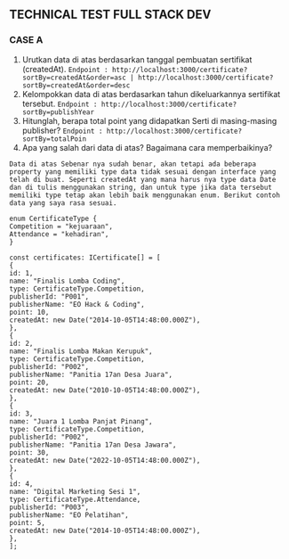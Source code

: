 ## TECHNICAL TEST FULL STACK DEV

### CASE A

1. Urutkan data di atas berdasarkan tanggal pembuatan sertifikat (createdAt).
   `Endpoint : http://localhost:3000/certificate?sortBy=createdAt&order=asc | http://localhost:3000/certificate?sortBy=createdAt&order=desc`
2. Kelompokkan data di atas berdasarkan tahun dikeluarkannya sertifikat tersebut.
   `Endpoint : http://localhost:3000/certificate?sortBy=publishYear`
3. Hitunglah, berapa total point yang didapatkan Serti di masing-masing publisher?
   `Endpoint : http://localhost:3000/certificate?sortBy=totalPoin`
4. Apa yang salah dari data di atas? Bagaimana cara memperbaikinya?

`Data di atas Sebenar nya sudah benar, akan tetapi ada beberapa property yang memiliki type data tidak sesuai dengan interface yang telah di buat. Seperti createdAt yang mana harus nya type data Date dan di tulis menggunakan string, dan untuk type jika data tersebut memiliki type tetap akan lebih baik menggunakan enum.
 Berikut contoh data yang saya rasa sesuai.`

```
enum CertificateType {
Competition = "kejuaraan",
Attendance = "kehadiran",
}

const certificates: ICertificate[] = [
{
id: 1,
name: "Finalis Lomba Coding",
type: CertificateType.Competition,
publisherId: "P001",
publisherName: "EO Hack & Coding",
point: 10,
createdAt: new Date("2014-10-05T14:48:00.000Z"),
},
{
id: 2,
name: "Finalis Lomba Makan Kerupuk",
type: CertificateType.Competition,
publisherId: "P002",
publisherName: "Panitia 17an Desa Juara",
point: 20,
createdAt: new Date("2010-10-05T14:48:00.000Z"),
},
{
id: 3,
name: "Juara 1 Lomba Panjat Pinang",
type: CertificateType.Competition,
publisherId: "P002",
publisherName: "Panitia 17an Desa Jawara",
point: 30,
createdAt: new Date("2022-10-05T14:48:00.000Z"),
},
{
id: 4,
name: "Digital Marketing Sesi 1",
type: CertificateType.Attendance,
publisherId: "P003",
publisherName: "EO Pelatihan",
point: 5,
createdAt: new Date("2014-10-05T14:48:00.000Z"),
},
];

```
